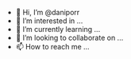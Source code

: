 - 👋 Hi, I’m @daniporr
- 👀 I’m interested in ...
- 🌱 I’m currently learning ...
- 💞️ I’m looking to collaborate on ...
- 📫 How to reach me ...

<!---
daniporr/daniporr is a ✨ special ✨ repository because its `README.md` (this file) appears on your GitHub profile.
You can click the Preview link to take a look at your changes.
--->
